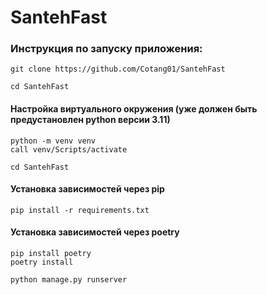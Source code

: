 # SantehFast
### Инструкция по запуску приложения:
```
git clone https://github.com/Cotang01/SantehFast
```
```
cd SantehFast
```
#### Настройка виртуального окружения (уже должен быть предустановлен python версии 3.11)
```
python -m venv venv
call venv/Scripts/activate
```
```
cd SantehFast
```
#### Установка зависимостей через pip
```
pip install -r requirements.txt
```
#### Установка зависимостей через poetry
```
pip install poetry
poetry install
```
```
python manage.py runserver
```
